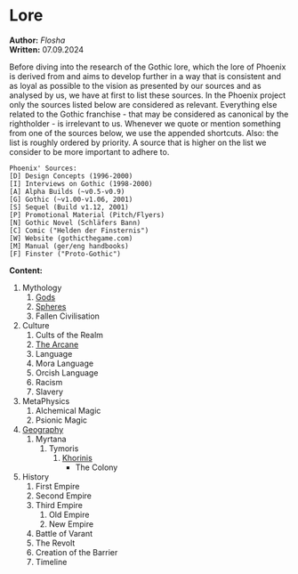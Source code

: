 # Lore

**Author:** *Flosha*  
**Written:** 07.09.2024  

Before diving into the research of the Gothic lore, which the lore of Phoenix is derived from and aims to develop further in a way that is consistent and as loyal as possible to the vision as presented by our sources and as analysed by us, we have at first to list these sources. In the Phoenix project only the sources listed below are considered as relevant. Everything else related to the Gothic franchise - that may be considered as canonical by the rightholder - is irrelevant to us. Whenever we quote or mention something from one of the sources below, we use the appended shortcuts. Also: the list is roughly ordered by priority. A source that is higher on the list we consider to be more important to adhere to.

```
Phoenix' Sources:
[D] Design Concepts (1996-2000)
[I] Interviews on Gothic (1998-2000)
[A] Alpha Builds (~v0.5-v0.9)    
[G] Gothic (~v1.00-v1.06, 2001)   
[S] Sequel (Build v1.12, 2001)  
[P] Promotional Material (Pitch/Flyers)   
[N] Gothic Novel (Schläfers Bann)  
[C] Comic ("Helden der Finsternis")   
[W] Website (gothicthegame.com)  
[M] Manual (ger/eng handbooks)  
[F] Finster ("Proto-Gothic")   
```


**Content:**

1. Mythology
    1. [Gods](/lore/gods)
    2. [Spheres](/lore/spheres)
    3. Fallen Civilisation
2. Culture
    1. Cults of the Realm
    2. [The Arcane](/lore/arcane)
    3. Language
	1. Mora Language
	2. Orcish Language
    4. Racism
    5. Slavery
3. MetaPhysics
    1. Alchemical Magic
    2. Psionic Magic
4. [Geography](/lore/geography)
    1. Myrtana
        1. Tymoris
            1. [Khorinis](/lore/khorinis)
                * The Colony
5. History
    1. First Empire
    2. Second Empire
    3. Third Empire
        1. Old Empire
        2. New Empire
    4. Battle of Varant
    5. The Revolt
    6. Creation of the Barrier <!-- here include size of the barrier -->
    7. Timeline 
